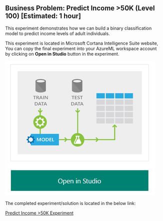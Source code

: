 
## Business Problem: Predict Income >50K (Level 100) [Estimated: 1 hour]

This experiment demonstrates how we can build a binary classification model to predict income levels of adult individuals.

This experiment is located in Microsoft Cortana Intelligence Suite website, You can copy the final experiment into
your AzureML workspace account by clicking on **Open in Studio** button in the experiment. 

![Open Studio button](/Images/OpenInStudio.PNG)

The completed experiment/solution is located in the below link:

[Predict Income >50K Experiment](https://gallery.cortanaintelligence.com/Experiment/Sample-5-Train-Test-Evaluate-for-Binary-Classification-Adult-Dataset-6) 


